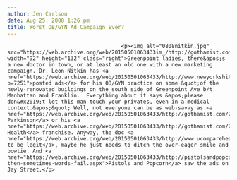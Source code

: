 ```yaml
---
author: Jen Carlson
date: Aug 25, 2008 1:26 pm
title: Worst OB/GYN Ad Campaign Ever?
---
```


	
										<p><img alt="0808nitkin.jpg" src="https://web.archive.org/web/20150501063433im_/http://gothamist.com/attachments/arts_jen/0808nitkin.jpg" width="92" height="132" class="right">Greenpoint ladies, there&apos;s a new doctor in town, or at least an old one with a new marketing campaign. Dr. Leon Nitkin has <a href="https://web.archive.org/web/20150501063433/http://www.newyorkshitty.com/?p=7251">posted ads</a> for his OB/GYN practice on some &quot;of the newly-renovated buildings on the south side of Greenpoint Ave b/t Manhattan and Franklin.  Everything about it says &apos;please don&#x2019;t let this man touch your privates, even in a medical context.&apos;&quot; Well, not everyone can be as web-savvy as <a href="https://web.archive.org/web/20150501063433/http://gothamist.com/2007/10/01/jay_parkinson_m.php">Dr. Parkinson</a> or his <a href="https://web.archive.org/web/20150501063433/http://gothamist.com/2008/08/14/hello_health.php">Hello Health</a> franchise. Anyway, the doc <a href="https://web.archive.org/web/20150501063433/http://www.ucomparehealthcare.com/drs/new_york/obstetrics_and_gynecology/Nitkin_Leon.html">appears to be legit</a>, maybe he just needs to ditch the over-eager smile and bowtie. And <a href="https://web.archive.org/web/20150501063433/http://pistolsandpopcorn.com/2008/08/24/and-then-sometimes-words-fail.aspx">Pistols and Popcorn</a> saw the ads on Jay Street.</p>					
										
									
				
